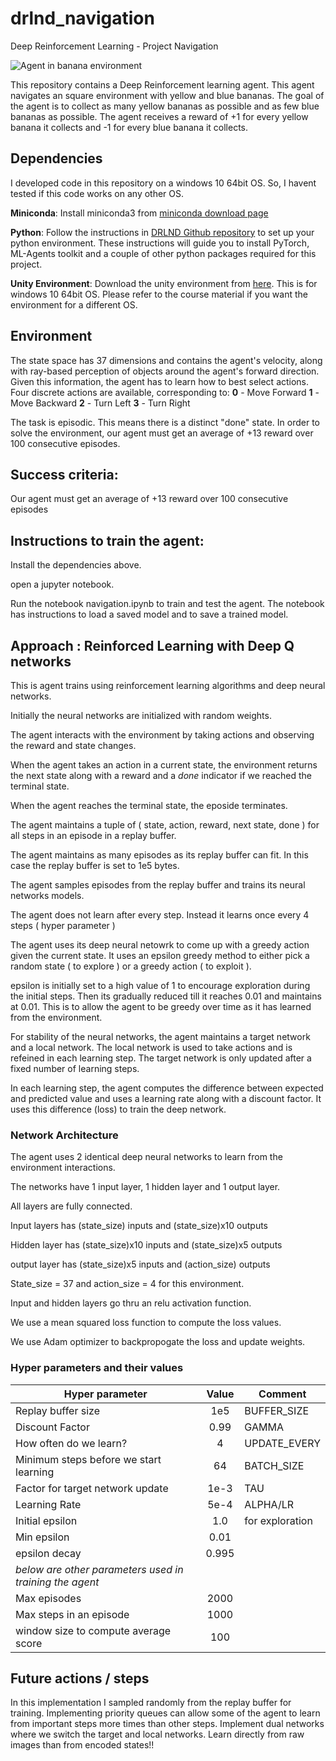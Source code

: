 # drlnd_navigation
Deep Reinforcement Learning - Project Navigation

![Agent in banana environment](https://video.udacity-data.com/topher/2018/June/5b1ab4b0_banana/banana.gif)

This repository contains a Deep Reinforcement learning agent. This agent navigates an square environment with yellow and blue bananas. The goal of the agent is to collect as many yellow bananas as possible and as few blue bananas as possible. The agent receives a reward of +1 for every yellow banana it collects and -1 for every blue banana it collects.

## Dependencies
I developed code in this repository on a windows 10 64bit OS. So, I havent tested if this code works on any other OS.

**Miniconda**: Install miniconda3 from [miniconda download page](https://docs.conda.io/en/latest/miniconda.html)

**Python**: Follow the instructions in [DRLND Github repository](https://github.com/udacity/deep-reinforcement-learning#dependencies) to set up your python environment. These instructions will guide you to install PyTorch, ML-Agents toolkit and a couple of other python packages required for this project.

**Unity Environment**: Download the unity environment from [here](https://s3-us-west-1.amazonaws.com/udacity-drlnd/P1/Banana/Banana_Windows_x86_64.zip). This is for windows 10 64bit OS. Please refer to the course material if you want the environment for a different OS.

## Environment
The state space has 37 dimensions and contains the agent's velocity, along with ray-based perception of objects around the agent's forward direction. Given this information, the agent has to learn how to best select actions. Four discrete actions are available, corresponding to:
**0** - Move Forward
**1** - Move Backward
**2** - Turn Left
**3** - Turn Right

The task is episodic. This means there is a distinct "done" state. In order to solve the environment, our agent must get an average of +13 reward over 100 consecutive episodes.

## Success criteria:
Our agent must get an average of +13 reward over 100 consecutive episodes

## Instructions to train the agent:
Install the dependencies above.

open a jupyter notebook.

Run the notebook navigation.ipynb to train and test the agent. The notebook has instructions to load a saved model and to save a trained model.

## Approach : Reinforced Learning with Deep Q networks
This is agent trains using reinforcement learning algorithms and deep neural networks. 

Initially the neural networks are initialized with random weights.

The agent interacts with the environment by taking actions and observing the reward and state changes.

When the agent takes an action in a current state, the environment returns the next state along with a reward and a *done* indicator if we reached the terminal state.

When the agent reaches the terminal state, the eposide terminates.

The agent maintains a tuple of ( state, action, reward, next state, done ) for all steps in an episode in a replay buffer.

The agent maintains as many episodes as its replay buffer can fit. In this case the replay buffer is set to 1e5 bytes.

The agent samples episodes from the replay buffer and trains its neural networks models.

The agent does not learn after every step. Instead it learns once every 4 steps ( hyper parameter )

The agent uses its deep neural netowrk to come up with a greedy action given the current state. It uses an epsilon greedy method to either pick a random state ( to explore ) or a greedy action ( to exploit ).

epsilon is initially set to a high value of 1 to encourage exploration during the initial steps. Then its gradually reduced till it reaches 0.01 and maintains at 0.01. This is to allow the agent to be greedy over time as it has learned from the environment.

For stability of the neural networks, the agent maintains a target network and a local network. The local network is used to take actions and is refeined in each learning step. The target network is only updated after a fixed number of learning steps.

In each learning step, the agent computes the difference between expected and predicted value and uses a learning rate along with a discount factor. It uses this difference (loss) to train the deep network.

### Network Architecture
The agent uses 2 identical deep neural networks to learn from the environment interactions.

The networks have 1 input layer, 1 hidden layer and 1 output layer.

All layers are fully connected.

Input layers has (state_size) inputs and (state_size)x10 outputs

Hidden layer has (state_size)x10 inputs and (state_size)x5 outputs

output layer has (state_size)x5 inputs and (action_size) outputs

State_size = 37 and action_size = 4 for this environment.

Input and hidden layers go thru an relu activation function.

We use a mean squared loss function to compute the loss values.

We use Adam optimizer to backpropogate the loss and update weights.

### Hyper parameters and their values
|Hyper parameter|Value|Comment|
|---------------|:---:|-------|
|Replay buffer size|1e5|BUFFER_SIZE|
|Discount Factor|0.99|GAMMA|
|How often do we learn?|4|UPDATE_EVERY|
|Minimum steps before we start learning|64|BATCH_SIZE|
|Factor for target network update|1e-3|TAU|
|Learning Rate|5e-4|ALPHA/LR|
|Initial epsilon|1.0|for exploration|
|Min epsilon|0.01||
|epsilon decay|0.995||
|*below are other parameters used in training the agent*|
|Max episodes|2000||
|Max steps in an episode|1000||
|window size to compute average score|100||

## Future actions / steps
In this implementation I sampled randomly from the replay buffer for training.
Implementing priority queues can allow some of the agent to learn from important steps more times than other steps.
Implement dual networks where we switch the target and local networks.
Learn directly from raw images than from encoded states!!
